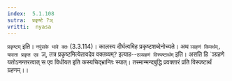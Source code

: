 ```yaml
---
index:  5.1.108
sutra:  प्रकृष्टे ?ञ्
vritti:  nyasa
---
```


`प्रकृष्टम्` इति। `नपुंसके भावे क्तः` (3.3.114)। कालस्य दीर्घत्वमिह प्रकृष्टशब्देनोच्यते। अथ `ञ्ग्रहणं किमर्थम्, यावता प्रकृत एव `ञ्, तत्र प्रकृष्टमित्येतावदेव वक्तव्यम्? इत्याह--`ठञ्ग्रहणं विस्पष्टार्थम्` इति। असति हि `ञ्ग्रहणे यतोऽनन्तरत्वात् स एव विधीयत इति कस्यचिद्भ्रान्तिः स्यात्। तस्मान्मन्दबुद्धि प्रवक्तारं प्रति विस्पष्टार्थं ग्रहणम्।।

